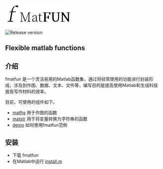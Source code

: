 ![Fmatfun logo](doc/logo/fmatfun.png)

![Release version](https://img.shields.io/badge/release-v1.0.0-blue.svg)
## Flexible matlab functions
## 介绍
fmatfun 是一个灵活易用的Matlab函数集，通过将经常使用的功能进行封装形成，涉及到作图、数据、文本、文件等，编写目的是提高使用Matlab和生成科技报告写作材料的效率。

目前，可使用的组件如下。
* [matfig](matfig) 用于作图的函数
* [matstr](matstr) 用于将变量转换为字符串的函数
* [demo](demo) 如何使用fmatfun范例

## 安装
* 下载 fmatfun
* 在Matlab中运行 [install.m](install.m)  